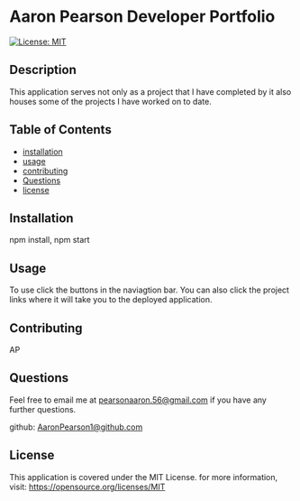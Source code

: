 # Aaron Pearson Developer Portfolio

[![License: MIT](https://img.shields.io/badge/License-MIT-yellow.svg)](https://opensource.org/licenses/MIT)

## Description

This application serves not only as a project that I have completed by it also houses some of the projects I have worked on to date.

## Table of Contents

- [installation](#installation)
- [usage](#usage)
- [contributing](#contributing)
- [Questions](#Questions)
- [license](#license)

## Installation

npm install, npm start

## Usage

To use click the buttons in the naviagtion bar. You can also click the project links where it will take you to the deployed application.

## Contributing

AP

## Questions

Feel free to email me at <pearsonaaron.56@gmail.com> if you have any further questions.

github: [AaronPearson1@github.com](https://github.com/AaronPearson1@github.com)

## License
      
  This application is covered under the MIT License. for more information, visit: https://opensource.org/licenses/MIT